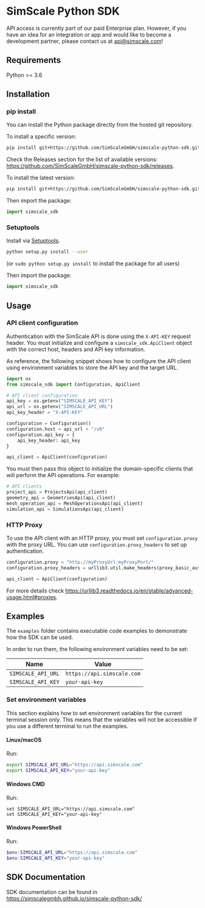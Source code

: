 # SimScale Python SDK

API access is currently part of our paid Enterprise plan. However, if you have an idea for an integration or app and would like to become a development partner, please contact us at api@simscale.com!

## Requirements

Python >= 3.6

## Installation
### pip install

You can install the Python package directly from the hosted git repository.

To install a specific version:

```sh
pip install git+https://github.com/SimScaleGmbH/simscale-python-sdk.git@9.2.0
```

Check the Releases section for the list of available versions: https://github.com/SimScaleGmbH/simscale-python-sdk/releases.

To install the latest version:

```sh
pip install git+https://github.com/SimScaleGmbH/simscale-python-sdk.git
```

Then import the package:
```python
import simscale_sdk
```

### Setuptools

Install via [Setuptools](http://pypi.python.org/pypi/setuptools).

```sh
python setup.py install --user
```
(or `sudo python setup.py install` to install the package for all users)

Then import the package:
```python
import simscale_sdk
```

## Usage
### API client configuration

Authentication with the SimScale API is done using the `X-API-KEY` request header. You must initialize and configure a
`simscale_sdk.ApiClient` object with the correct host, headers and API key information.

As reference, the following snippet shows how to configure the API client using environment variables to store the API
key and the target URL.

```python
import os
from simscale_sdk import Configuration, ApiClient

# API client configuration
api_key = os.getenv("SIMSCALE_API_KEY")
api_url = os.getenv("SIMSCALE_API_URL")
api_key_header = "X-API-KEY"

configuration = Configuration()
configuration.host = api_url + "/v0"
configuration.api_key = {
    api_key_header: api_key
}

api_client = ApiClient(configuration)
```

You must then pass this object to initialize the domain-specific clients that will perform the API operations. For example:

```python
# API clients
project_api = ProjectsApi(api_client)
geometry_api = GeometriesApi(api_client)
mesh_operation_api = MeshOperationsApi(api_client)
simulation_api = SimulationsApi(api_client)
```

### HTTP Proxy

To use the API client with an HTTP proxy, you must set `configuration.proxy` with the proxy URL. You can use `configuration.proxy_headers`
to set up authentication.
```python
configuration.proxy = "http://myProxyUrl:myProxyPort/"
configuration.proxy_headers = urllib3.util.make_headers(proxy_basic_auth='username:password') # Optional - example with Basic authentication

api_client = ApiClient(configuration)
```

For more details check https://urllib3.readthedocs.io/en/stable/advanced-usage.html#proxies.

## Examples

The `examples` folder contains executable code examples to demonstrate how the SDK can be used.

In order to run them, the following environment variables need to be set:

| Name               | Value                      |
|--------------------|----------------------------|
| `SIMSCALE_API_URL` | `https://api.simscale.com` |
| `SIMSCALE_API_KEY` | `your-api-key`             |

### Set environment variables

This section explains how to set environment variables for the current terminal session only. This means that the
variables will not be accessible if you use a different terminal to run the examples.

#### Linux/macOS
Run:
```sh
export SIMSCALE_API_URL="https://api.simscale.com"
export SIMSCALE_API_KEY="your-api-key"
```

#### Windows CMD
Run:
```console
set SIMSCALE_API_URL="https://api.simscale.com"
set SIMSCALE_API_KEY="your-api-key"
```

#### Windows PowerShell
Run:
```powershell
$env:SIMSCALE_API_URL="https://api.simscale.com"
$env:SIMSCALE_API_KEY="your-api-key"
```

## SDK Documentation

SDK documentation can be found in https://simscalegmbh.github.io/simscale-python-sdk/